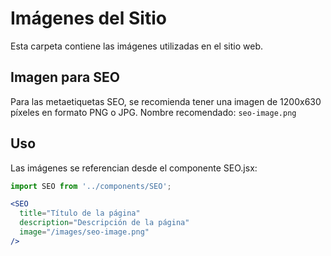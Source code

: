 # Imágenes del Sitio

Esta carpeta contiene las imágenes utilizadas en el sitio web.

## Imagen para SEO

Para las metaetiquetas SEO, se recomienda tener una imagen de 1200x630 píxeles en formato PNG o JPG.
Nombre recomendado: `seo-image.png`

## Uso

Las imágenes se referencian desde el componente SEO.jsx:
```jsx
import SEO from '../components/SEO';

<SEO 
  title="Título de la página"
  description="Descripción de la página"
  image="/images/seo-image.png"
/>
```